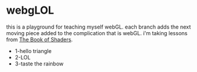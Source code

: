 # webgLOL

this is a playground for teaching myself webGL.  each branch adds the next moving piece added to the complication that is webGL.  i'm taking lessons from [The Book of Shaders](http://patriciogonzalezvivo.com/2015/thebookofshaders/).

* 1-hello triangle
* 2-LOL
* 3-taste the rainbow